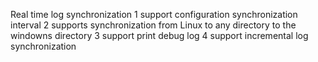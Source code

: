 Real time log synchronization
1 support configuration synchronization interval
2 supports synchronization from Linux to any directory to the windowns directory
3 support print debug log
4 support incremental log synchronization

